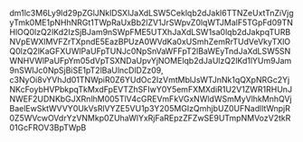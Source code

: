 dm1lc3M6Ly9ld29pZGlJNklDSXlJaXdLSW5Ceklqb2dJakl6TTNZeUxtTnZiVjgyTmk0ME1pNHhNRGt1TWpRaUxBb2lZV1JrSWpvZ0lqWTJMalF5TGpFd09TNHlOQ0lzQ2lKd2IzSjBJam9nSWpFME5UTXhJaXdLSW1sa0lqb2dJakpqTURBNVpEWXlMVFZrTXpndE5EazBPUzA0WVdKa0xUSmhZemRrTUdVeVkyTXlOQ0lzQ2lKaGFXUWlPaUFpTUNJc0NpSnVaWFFpT2lBaWEyTndJaXdLSW5SNWNHVWlPaUFpYm05dVpTSXNDaUpvYjNOMElqb2dJaUlzQ2lKd1lYUm9Jam9nSWlJc0NpSjBiSE1pT2lBaUlncDlDZz09,
c3NyOi8vYVhJd01TNWpiR0Z6YUdOc2IzVmtMblJsWTJnNk1qQXpNRGc2YjNKcFoybHVPbkpqTkMxdFpEVTZhSFIwY0Y5emFXMXdiR1U2V1ZWR1RHUnJNWEF2UDNKbGJXRnlhM005TlV4cGREVmFkVGxNWldWSmMyVlhkMnhQVjBaelEwSktWVVY0UkVsRlVYZE5VU1p3Y205MGIzQmhjbUZ0UFNadlltWnpjR0Z5WVcwOVdrYzVNMkp0ZUhaWlYxRjFaREpzZFZwSE9UTmpNMVozV2tkR01GcFROV3BpTWpB

